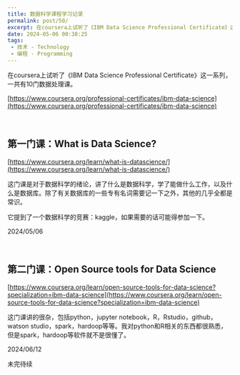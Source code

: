 ```yaml
---
title: 数据科学课程学习记录
permalink: post/50/
excerpt: 在coursera上试听了《IBM Data Science Professional Certificate》这一系列，一共有10门数据处理课。
date: 2024-05-06 00:38:25
tags: 
 - 技术 - Technology
 - 编程 - Programming
---
```


在coursera上试听了《IBM Data Science Professional Certificate》这一系列，一共有10门数据处理课。

[https://www.coursera.org/professional-certificates/ibm-data-science](https://www.coursera.org/professional-certificates/ibm-data-science)

<br>

## 第一门课：What is Data Science? 

[https://www.coursera.org/learn/what-is-datascience/](https://www.coursera.org/learn/what-is-datascience/)

这门课是对于数据科学的绪论，讲了什么是数据科学，学了能做什么工作，以及什么是数据库。除了有关数据库的一些专有名词需要记一下之外，其他的几乎全都是常识。

它提到了一个数据科学的竞赛：kaggle，如果需要的话可能得参加一下。

2024/05/06

<br>

## 第二门课：Open Source tools for Data Science

[https://www.coursera.org/learn/open-source-tools-for-data-science?specialization=ibm-data-science](https://www.coursera.org/learn/open-source-tools-for-data-science?specialization=ibm-data-science)

这门课讲的很杂，包括python，jupyter notebook，R，Rstudio，github，watson studio，spark，hardoop等等。我对python和R相关的东西都很熟悉，但是spark，hardoop等软件就不是很懂了。

2024/06/12

未完待续